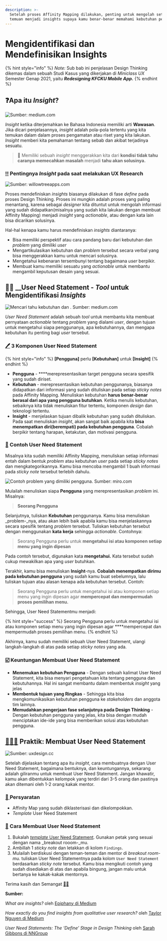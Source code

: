 ```yaml
---
description: >-
  Setelah proses Affinity Mapping dilakukan, penting untuk mengolah setiap
  temuan menjadi insights supaya kamu benar-benar memahami kebutuhan pengguna.
---
```


# Mengidentifikasi dan Mendefinisikan Insights

{% hint style="info" %}
_Note:_ Sub bab ini penjelasan Design Thinking dikemas dalam sebuah Studi Kasus yang dikerjakan di _Miniclass UX_ Semester Genap 2021, yaitu _**Redesigning KFCKU Mobile App.**_
{% endhint %}

## ❓Apa itu _Insight_?

![Sumber: medium.com](../../.gitbook/assets/image%20%2818%29.png)

_Insight_ ketika diterjemahkan ke Bahasa Indonesia memiliki arti **Wawasan**. Jika dicari penjelasannya, _insight_ adalah pola-pola tertentu yang kita temukan dalam dalam proses pengamatan atau riset yang kita lakukan. _Insight_ memberi kita pemahaman tentang sebab dan akibat terjadinya sesuatu.

> 🧠 Memiliki sebuah _insight_ menggerakkan kita dari **kondisi tidak tahu caranya memecahkan masalah** menjadi **tahu akan solusinya.**

### [‼️](https://emojipedia.org/double-exclamation-mark/) Pentingnya _Insight_ pada saat melakukan UX Research

![Sumber: willowtreeapps.com](../../.gitbook/assets/image%20%2816%29.png)

Proses mendefiniskan _insights_ biasanya dilakukan di fase _define_ pada proses Design Thinking. Proses ini mungkin adalah proses yang paling menantang, karena sebagai _designer_ kita dituntut untuk mengolah informasi yang sudah didapatkan\(misalnya yang sudah kita lakukan dengan membuat Affinity Mapping\) menjadi _insight_ yang _actionable_, atau dengan kata lain bisa dicarikan solusinya.

Hal-hal kenapa kamu harus mendefiniskan _insights_ diantaranya:

* Bisa memiliki perspektif atau cara pandang baru dari kebutuhan dan _problem_ yang dimiliki _user_
* Mengartikulasikan kebutuhan dan _problem_ tersebut secara verbal yang bisa menggerakkan kamu untuk mencari solusinya.
* Mengetahui kebenaran tersembunyi tentang bagaimana _user_ berpikir.
* Membuat kamu memiliki sesuatu yang _actionable_  untuk membantu mengambil keputusan desain yang sesuai.

## 🕵️‍♂️ __User Need Statement - _Tool_ untuk Mengidentifikasi _Insights_

![Mencari tahu kebutuhan dan . Sumber: medium.com](../../.gitbook/assets/image%20%2819%29.png)

_User Need Statement_ adalah sebuah _tool_ untuk membantu kita membuat pernyataan _actionable_ tentang _problem_ yang dialami _user_, dengan tujuan untuk mengetahui siapa penggunanya, apa kebutuhannya, dan mengapa kebutuhan itu penting bagi _user_ tersebut.

### [🖊️](https://emojipedia.org/pen/) 3 Komponen User Need Statement

{% hint style="info" %}
**\[Pengguna\]** perlu **\[Kebutuhan\]** untuk **\[Insight\]**
{% endhint %}

* **Pengguna** - ****merepresentasikan target pengguna secara spesifik yang sudah diriset.
* **Kebutuhan** - merepresentasikan kebutuhan penggunanya, biasanya didapatkan dari informasi yang sudah dituliskan pada setiap _sticky notes_ pada Affinity Mapping. Menuliskan kebutuhan **harus benar-benar berasal dari apa yang pengguna butuhkan**. Ketika menulis kebutuhan, sebaiknya kita tidak menuliskan fitur tertentu, komponen _design_ dan teknologi tertentu.
* **Insight** - menjelaskan tujuan dibalik kebutuhan yang sudah dituliskan. Pada saat menuliskan _insight_, akan sangat baik apabila kita **bisa menempatkan diri\(berempati\) pada kebutuhan pengguna**. Cobalah berpikir tentang harapan, ketakutan, dan motivasi pengguna.

### [🥚](https://emojipedia.org/egg/) Contoh User Need Statement

Misalnya kita sudah memiliki Affinity Mapping, menuliskan setiap informasi entah dalam bentuk _problem_ atau kebutuhan _user_ pada setiap _sticky notes_ dan mengkategorikannya. Kamu bisa mencoba mengambil 1 buah informasi pada _sticky note_ tersebut terlebih dahulu.

![Contoh problem yang dimiliki pengguna. Sumber: miro.com](../../.gitbook/assets/image%20%2815%29.png)

Mulailah menuliskan siapa **Pengguna** yang merepresentasikan _problem_ ini. Misalnya:

> **Seorang Pengguna**

Selanjutnya, tuliskan **Kebutuhan** penggunanya. Kamu bisa menuliskan _problem-_nya, atau akan lebih baik apabila kamu bisa menjelaskannya secara spesifik tentang _problem_ tersebut. Tuliskan kebutuhan tersebut dengan menggunakan **kata** **kerja** sehingga _actionable_. Contohnya:

> Seorang Pengguna perlu untuk **mengetahui isi atau komponen setiap menu yang ingin dipesan**

Pada contoh tersebut, digunakan kata **mengetahui.** Kata tersebut sudah cukup mewakilkan apa yang _user_ butuhkan.

Terakhir, kamu bisa menuliskan **Insight**-nya. **Cobalah menempatkan dirimu pada kebutuhan pengguna** yang sudah kamu buat sebelumnya, lalu tuliskan tujuan atau alasan kenapa ada kebutuhan tersebut. Contoh:

> Seorang Pengguna perlu untuk mengetahui isi atau komponen setiap menu yang ingin dipesan agar **mempercepat dan mempermudah proses pemilihan menu.**

Sehingga, User Need Statementmu menjadi:

{% hint style="success" %}
Seorang Pengguna perlu untuk mengetahui isi atau komponen setiap menu yang ingin dipesan agar ****mempercepat dan mempermudah proses pemilihan menu.
{% endhint %}

Akhirnya, kamu sudah memiliki sebuah User Need Statement, ulangi langkah-langkah di atas pada setiap _sticky notes_ yang ada.

### [☑️](https://emojipedia.org/check-box-with-check/) Keuntungan Membuat User Need Statement

* **Menemukan kebutuhan Pengguna** - Dengan sebuah kalimat User Need Statement, kita bisa menyari pengetahuan kita tentang pengguna dan kebutuhannya. Hal ini sangat membantu dalam membentuk _insight_ yang jelas
* **Membentuk tujuan yang Ringkas**  - Sehingga kita bisa mengkomunikasikan kebutuhan pengguna ke _stakeholders_ dan anggota tim lainnya.
* **Memudahkan pengerjaan fase selanjutnya pada Design Thinking** - Dengan kebutuhan pengguna yang jelas, kita bisa dengan mudah menciptakan ide-ide yang bisa memberikan solusi atas kebutuhan pengguna.

## [🧘🏼‍♀️](https://emojipedia.org/woman-in-lotus-position-medium-light-skin-tone/) Praktik: Membuat User Need Statement

![Sumber: uxdesign.cc](../../.gitbook/assets/image%20%2817%29.png)

Setelah dijelaskan tentang apa itu _insight_, cara membuatnya dengan User Need Statement, bagaimana bentuknya, dan keuntungannya, sekarang adalah giliranmu untuk membuat User Need Statement. Jangan khawatir, kamu akan dibentukkan kelompok yang terdiri dari 3-5 orang dan pastinya akan ditemani oleh 1-2 orang kakak mentor.

### [🤺 ](https://emojipedia.org/person-fencing/) Persyaratan

* Affinity Map yang sudah diklasterisasi dan dikelompokkan.
* _Template_ User Need Statement

### [🧗](https://emojipedia.org/person-climbing/) Cara Membuat User Need Statement

1. Bukalah [_template_ User Need Statement](https://miro.com/welcomeonboard/qoug9v9BX5Nmqy74Rd3SCrdZAwMFFoEN93RgnPLEqhv5kuZia2aRzsQzMSLo5jJz). Gunakan petak yang sesuai dengan nama _breakout rooom-_mu.
2. Ambillah 1 _sticky note_ dan letakkan di kolom `Findings`.
3. Mulailah berdiskusi dengan teman-teman dan mentor di _breakout room-mu._ tuliskan User Need Statementnya pada kolom `User Need Statement` berdasarkan _sticky note_ tersebut. Kamu bisa mengikuti contoh yang sudah disediakan di atas dan apabila bingung, jangan malu untuk bertanya ke kakak-kakak mentornya.

Terima kasih dan Semangat [🙌](https://emojipedia.org/raising-hands/)[🔥](https://emojipedia.org/fire/)

**Sumber:**

_What are insights?_ oleh [Epiphany di Medium](https://uxplanet.org/what-are-insights-aa1f2d1b3b9c#:~:text=Nov%2018%2C%202019%20%C2%B7%2010%20min,help%20us%20explain%20our%20observations.)

_How exactly do you find insights from qualitative user research?_ oleh [Taylor Nguyen di Medium](https://uxdesign.cc/how-exactly-do-you-find-insights-from-qualitative-user-research-603bcafbc8b3)

_User Need Statements: The ‘Define’ Stage in Design Thinking_ oleh [Sarah Gibbons di NNGroup](https://www.nngroup.com/articles/user-need-statements/)

